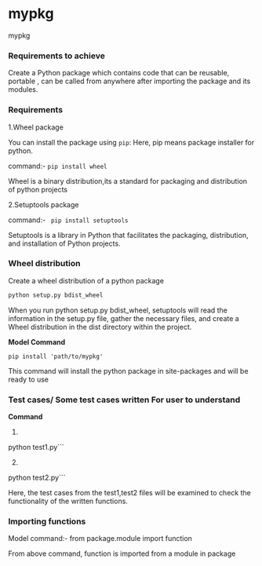 #  mypkg

mypkg

### Requirements to achieve

Create a Python package which  contains code that can be reusable, portable , can be called from anywhere 
after importing the package and its modules.

### Requirements
1.Wheel package 

You can install the package using `pip`:
Here, pip means package installer for python.

command:-  ``` pip install wheel ```

Wheel is a binary distribution,its a standard for packaging and distribution of python projects


2.Setuptools package

command:-  ``` pip install setuptools```

Setuptools is a library in Python that facilitates the packaging, distribution, and installation
of Python projects.

### Wheel distribution

Create a wheel distribution of a python package 
```python
python setup.py bdist_wheel 

```
When you run python setup.py bdist_wheel, setuptools will read the information in the setup.py file, 
gather the necessary files, and create a Wheel distribution in the dist directory within the project.

**Model Command**

```
pip install 'path/to/mypkg'
```
This command will install the python package in site-packages and will be ready to use  


### Test cases/ Some test cases written For user to understand 
**Command**

1. ```python
python test1.py``` 

2. ```python
python test2.py```

Here, the test cases from the test1,test2 files will be examined to check the functionality of the 
written functions.

### Importing functions 

Model command:- from package.module import function

From  above command, function is imported from a module in package 



